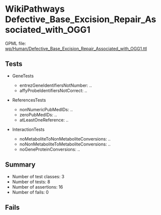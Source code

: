 # WikiPathways Defective_Base_Excision_Repair_Associated_with_OGG1

GPML file: [wp/Human/Defective_Base_Excision_Repair_Associated_with_OGG1.ttl](../wp/Human/Defective_Base_Excision_Repair_Associated_with_OGG1.ttl)

## Tests

* GeneTests
    * entrezGeneIdentifiersNotNumber: ..
    * affyProbeIdentifiersNotCorrect: ..

* ReferencesTests
    * nonNumericPubMedIDs: ..
    * zeroPubMedIDs: ..
    * atLeastOneReference: ..

* InteractionTests
    * noMetaboliteToNonMetaboliteConversions: ..
    * noNonMetaboliteToMetaboliteConversions: ..
    * noGeneProteinConversions: ..

## Summary

* Number of test classes: 3
* Number of tests: 8
* Number of assertions: 16
* Number of fails: 0

## Fails

